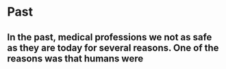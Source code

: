 # Past
## In the past, medical professions we not as safe as they are today for several reasons. One of the reasons was that humans were